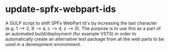 # update-spfx-webpart-ids
A GULP script to shift SPFx WebPart Id's by increasing the last character (e.g. 1 --> 2, 9 --> a, c --> d, z --> 0). The purpose is to use this as a part of an automated build/deployment (for example VSTS) in order to automatically create an alternative test package from all the web parts to be used in a development environment.

